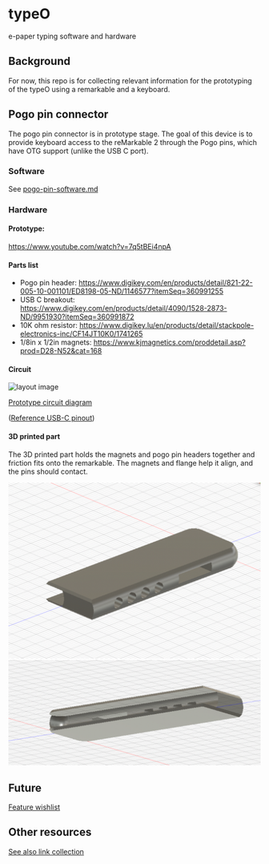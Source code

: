 # typeO

e-paper typing software and hardware

## Background

For now, this repo is for collecting relevant information for the prototyping of the typeO using a remarkable and a keyboard.

## Pogo pin connector

The pogo pin connector is in prototype stage. The goal of this device is to provide keyboard access to the reMarkable 2 through the Pogo pins, which have OTG support (unlike the USB C port).

### Software

See [pogo-pin-software.md](/pogo-pin-software.md)

### Hardware

#### Prototype:

https://www.youtube.com/watch?v=7q5tBEi4npA

#### Parts list

- Pogo pin header: https://www.digikey.com/en/products/detail/821-22-005-10-001101/ED8198-05-ND/1146577?itemSeq=360991255
- USB C breakout: https://www.digikey.com/en/products/detail/4090/1528-2873-ND/9951930?itemSeq=360991872
- 10K ohm resistor: https://www.digikey.lu/en/products/detail/stackpole-electronics-inc/CF14JT10K0/1741265
- 1/8in x 1/2in magnets: https://www.kjmagnetics.com/proddetail.asp?prod=D28-N52&cat=168

#### Circuit

![layout image](layout.jpg)

[Prototype circuit diagram](/prototype_circuit.fzz)

([Reference USB-C pinout](https://electronics.stackexchange.com/questions/291413/usb-c-to-usb-a-pinout/291427))

#### 3D printed part

The 3D printed part holds the magnets and pogo pin headers together and friction fits onto the remarkable. The magnets and flange help it align, and the pins should contact.

![printed-part-1.png](printed-part-1.png)
![printed-part-2.png](printed-part-2.png)

## Future

[Feature wishlist](/feature-wishlist.md)


## Other resources

[See also link collection](/sick-links.md)
